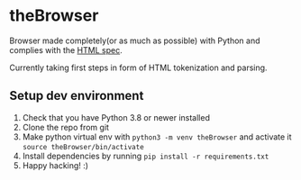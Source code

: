 # theBrowser

Browser made completely(or as much as possible) with Python and complies with the [HTML spec](https://html.spec.whatwg.org).

Currently taking first steps in form of HTML tokenization and parsing.

## Setup dev environment

1. Check that you have Python 3.8 or newer installed
2. Clone the repo from git
3. Make python virtual env with ```python3 -m venv theBrowser``` and activate it ```source theBrowser/bin/activate```
4. Install dependencies by running ```pip install -r requirements.txt```
5. Happy hacking! :)